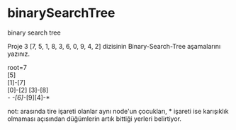 # binarySearchTree
binary search tree


Proje 3
[7, 5, 1, 8, 3, 6, 0, 9, 4, 2] dizisinin Binary-Search-Tree aşamalarını yazınız.

root=7<br>
                        [5]<br>
                       [1]-[7]<br>
                   [0]-[2] [3]-[8]<br>
                  *-* *-[6]*-[9][4]-*<br>

not: arasında tire işareti olanlar aynı node'un çocukları,
      * işareti ise karışıklık olmaması açısından düğümlerin artık bittiği yerleri belirtiyor.
